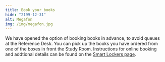 ```yaml
---
title: Book your books
hide: "2199-12-31"
alt: Megafon
img: /img/megafon.jpg
---
```


We have opened the option of booking books in advance, to avoid queues at the Reference Desk.
You can pick up the books you have ordered from one of the boxes in front the Study Room.
Instructions for online booking and addtional details can be found on the [Smart Lockers page](lockers.html).

